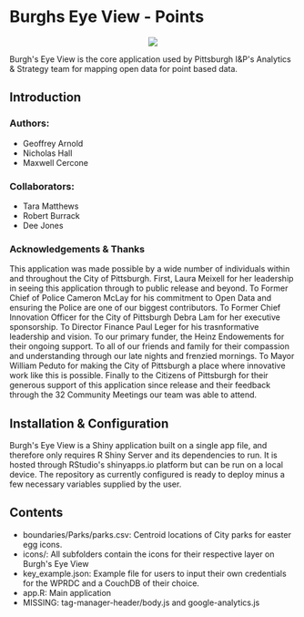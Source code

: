 # Burghs Eye View - Points
<p align="center"><img src="https://apps.pittsburghpa.gov/redtail/images/6729_burgh-seye-icon.svg"></p>
Burgh's Eye View is the core application used by Pittsburgh I&P's Analytics & Strategy team for mapping open data for point based data.

## Introduction 

### Authors: 
* Geoffrey Arnold
* Nicholas Hall
* Maxwell Cercone
  
### Collaborators:
* Tara Matthews
* Robert Burrack
* Dee Jones
  
### Acknowledgements & Thanks
This application was made possible by a wide number of individuals within and throughout the City of Pittsburgh. First, Laura Meixell for her leadership in seeing this application through to public release and beyond. To Former Chief of Police Cameron McLay for his commitment to Open Data and ensuring the Police are one of our biggest contributors. To Former Chief Innovation Officer for the City of Pittsburgh Debra Lam for her executive sponsorship. To Director Finance Paul Leger for his trasnformative leadership and vision. To our primary funder, the Heinz Endowements for their ongoing support. To all of our friends and family for their compassion and understanding through our late nights and frenzied mornings. To Mayor William Peduto for making the City of Pittsburgh a place where innovative work like this is possible. Finally to the Citizens of Pittsburgh for their generous support of this application since release and their feedback through the 32 Community Meetings our team was able to attend.
  
## Installation & Configuration
Burgh's Eye View is a Shiny application built on a single app file, and therefore only requires R Shiny Server and its dependencies to run. It is hosted through RStudio's shinyapps.io platform but can be run on a local device. The repository as currently configured is ready to deploy minus a few necessary variables supplied by the user.

## Contents
* boundaries/Parks/parks.csv: Centroid locations of City parks for easter egg icons.
* icons/: All subfolders contain the icons for their respective layer on Burgh's Eye View
* key_example.json: Example file for users to input their own credentials for the WPRDC and a CouchDB of their choice.
* app.R: Main application
* MISSING: tag-manager-header/body.js and google-analytics.js
